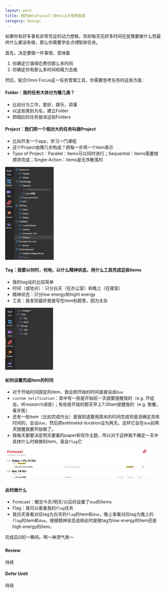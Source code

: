 ```yaml
---
layout: post
title: 我的OmniFocus3 30min上手使用指南
category: Design
--- 
```


如果你有好多事有非常充足的动力想做，但却每天花好多时间在犹豫要做什么而最终什么都没有做，那么你需要学会*合理*安排任务。

首先，决定要做一件事情，意味着
1. 你确定它值得花费你那么多时间
2. 你确定你有那么多时间和精力去做

然后，配合Omni Focus这一任务管理工具，你需要思考任务的这些方面：
#### Folder：我的任务大体分为哪几类？
- 比如分为工作，爱好，娱乐，琐事
- 以这些类别为名，建立Folder
- 把相应的任务放进这些Folders

#### Project：我们把一个相对大的任务叫做Project
- 比如开发一个app，学习一门课程
- 这个Project由哪几步构成？把每一步用一个item表示
- Type of Project：Parallel：items可以同时进行；Sequential：items需要按顺序完成；Single-Action：items是无序散落的

<a name="tag1"><img src="/assets/img/Projects.png" height="300"/></a>

#### Tag：我要以何时，何地，以什么精神状态，用什么工具完成这些items
- 我的tag设的比较简单
- 时间（或地点）：只分白天（在办公室）和晚上（在寝室）
- 精神状态：只分low energy和hight energy
- 工具：我发现最好直接写在item标题里，因为太杂

<a name="tag1"><img src="/assets/img/Tags.png" height="200"/></a>

#### 如何设置完成item的时间
- 对于开始时间固定的item，我会把开始的时间直接设成`due`
- `custom notification`：其中有一些是开始前一天就要提醒我的（e.g. 开组会，听research讲座）；有些是开始的那天早上7:30am提醒我的（e.g. 聚餐，看牙医）
- 还有一些item（比如完成作业）是我知道要用周末的时间完成但是没确定具体时间的，会设`due`，然后把estimated duration设为两天。这样它会在`due`前两天提醒我要开始做了。
- 我每天都要决定明天要看的paper和写作主题，所以对于这种我不确定一天中具体什么时候做的item，我会`flag`它

<a name="tag1"><img src="/assets/img/dues.png" height="100"/></a>

#### 此时做什么
- Forecast：概览今天/明天/以后的设置了`due`的items
- Flag：我可以查看我的`flag`任务
- 我白天查看对应tag为白天的`flag`的item和`due`，晚上查看对应tag为晚上的`flag`的item和`due`。根据精神状态选择此时是做tag为low energy的item还是high energy的item。

完成后☑️的一瞬间。啊～神清气爽～


#### Review
待续
#### Defer Until
待续













